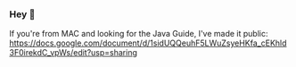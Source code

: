 ### Hey 👋

<!--
**Terence-Wong/Terence-Wong** is a ✨ _special_ ✨ repository because its `README.md` (this file) appears on your GitHub profile.

Here are some ideas to get you started:

- 🔭 I’m currently working on ...
- 🌱 I’m currently learning ...
- 👯 I’m looking to collaborate on ...
- 🤔 I’m looking for help with ...
- 💬 Ask me about ...
- 📫 How to reach me: ...
- 😄 Pronouns: ...
- ⚡ Fun fact: ...
-->
If you're from MAC and looking for the Java Guide, I've made it public:
https://docs.google.com/document/d/1sidUQQeuhF5LWuZsyeHKfa_cEKhld3F0irekdC_vpWs/edit?usp=sharing
